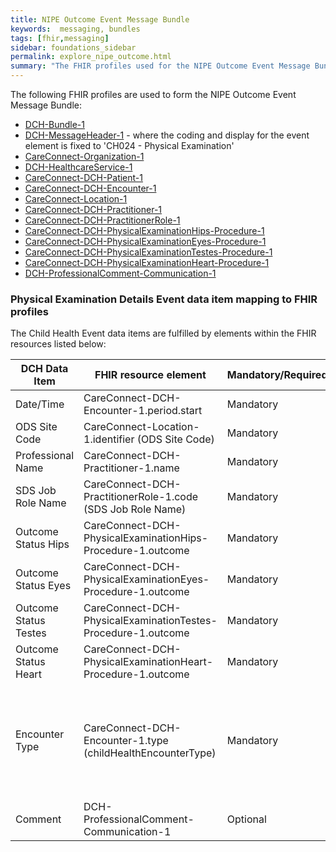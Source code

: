 ```yaml
---
title: NIPE Outcome Event Message Bundle
keywords:  messaging, bundles
tags: [fhir,messaging]
sidebar: foundations_sidebar
permalink: explore_nipe_outcome.html
summary: "The FHIR profiles used for the NIPE Outcome Event Message Bundle"
---
```


The following FHIR profiles are used to form the NIPE Outcome Event Message Bundle:

- [DCH-Bundle-1](https://fhir.nhs.uk/STU3/StructureDefinition/DCH-Bundle-1)
- [DCH-MessageHeader-1](https://fhir.nhs.uk/STU3/StructureDefinition/DCH-MessageHeader-1) - where the coding and display for the event element is fixed to 'CH024 - Physical Examination'
- [CareConnect-Organization-1](https://fhir.hl7.org.uk/STU3/StructureDefinition/CareConnect-Organization-1)
- [DCH-HealthcareService-1](https://fhir.nhs.uk/STU3/StructureDefinition/DCH-HealthcareService-1)
- [CareConnect-DCH-Patient-1](https://fhir.nhs.uk/STU3/StructureDefinition/CareConnect-DCH-Patient-1)
- [CareConnect-DCH-Encounter-1](https://fhir.nhs.uk/STU3/StructureDefinition/CareConnect-DCH-Encounter-1)
- [CareConnect-Location-1](https://fhir.hl7.org.uk/STU3/StructureDefinition/CareConnect-Location-1)
- [CareConnect-DCH-Practitioner-1](https://fhir.nhs.uk/STU3/StructureDefinition/CareConnect-DCH-Practitioner-1)
- [CareConnect-DCH-PractitionerRole-1](https://fhir.nhs.uk/STU3/StructureDefinition/CareConnect-DCH-PractitionerRole-1)
- [CareConnect-DCH-PhysicalExaminationHips-Procedure-1](https://fhir.nhs.uk/STU3/StructureDefinition/CareConnect-DCH-PhysicalExaminationHips-Procedure-1)
- [CareConnect-DCH-PhysicalExaminationEyes-Procedure-1](https://fhir.nhs.uk/STU3/StructureDefinition/CareConnect-DCH-PhysicalExaminationEyes-Procedure-1)
- [CareConnect-DCH-PhysicalExaminationTestes-Procedure-1](https://fhir.nhs.uk/STU3/StructureDefinition/CareConnect-DCH-PhysicalExaminationTestes-Procedure-1)
- [CareConnect-DCH-PhysicalExaminationHeart-Procedure-1](https://fhir.nhs.uk/STU3/StructureDefinition/CareConnect-DCH-PhysicalExaminationHeart-Procedure-1)
- [DCH-ProfessionalComment-Communication-1](https://fhir.nhs.uk/STU3/StructureDefinition/DCH-ProfessionalComment-Communication-1)

### Physical Examination Details Event data item mapping to FHIR profiles ###

The Child Health Event data items are fulfilled by elements within the FHIR resources listed below:
                                                                                                   
| DCH Data Item         | FHIR resource element                                         | Mandatory/Required/Optional | Note                                                                                  |
|-----------------------|---------------------------------------------------------------|-----------------------------|---------------------------------------------------------------------------------------|
| Date/Time             | CareConnect-DCH-Encounter-1.period.start                      | Mandatory                   |                                                                                       |
| ODS Site Code         | CareConnect-Location-1.identifier (ODS Site Code)         	| Mandatory                   |                                                                                       |
| Professional Name     | CareConnect-DCH-Practitioner-1.name                           | Mandatory                   |                                                                                       |
| SDS Job Role Name     | CareConnect-DCH-PractitionerRole-1.code (SDS Job Role Name)   | Mandatory                   |                                                                                       |
| Outcome Status Hips   | CareConnect-DCH-PhysicalExaminationHips-Procedure-1.outcome   | Mandatory                   |                                                                                       |
| Outcome Status Eyes   | CareConnect-DCH-PhysicalExaminationEyes-Procedure-1.outcome   | Mandatory                   |                                                                                       |
| Outcome Status Testes | CareConnect-DCH-PhysicalExaminationTestes-Procedure-1.outcome | Mandatory                   |                                                                                       |
| Outcome Status Heart  | CareConnect-DCH-PhysicalExaminationHeart-Procedure-1.outcome  | Mandatory                   |                                                                                       |
| Encounter Type        | CareConnect-DCH-Encounter-1.type (childHealthEncounterType)   | Mandatory                   | Represented using code '006 - Physical Examination' OR '009 - 6-8 Week GP Led Review' |
| Comment        		| DCH-ProfessionalComment-Communication-1   					| Optional                    |  																					  |